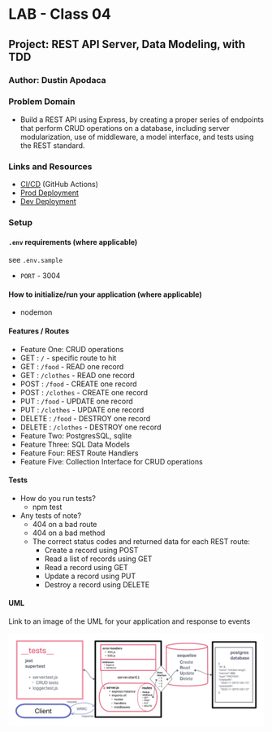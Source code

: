 # LAB - Class 04

## Project: REST API Server, Data Modeling, with TDD

### Author: Dustin Apodaca

### Problem Domain

- Build a REST API using Express, by creating a proper series of endpoints that perform CRUD operations on a database, including server modularization, use of middleware, a model interface, and tests using the REST standard.

### Links and Resources

- [CI/CD](https://github.com/dustinapodaca/api-server/actions) (GitHub Actions)
- [Prod Deployment](https://api-server-prod.onrender.com)
- [Dev Deployment](https://api-server-dev.onrender.com)

### Setup

#### `.env` requirements (where applicable)

see `.env.sample`

- `PORT` - 3004

#### How to initialize/run your application (where applicable)

- nodemon

#### Features / Routes

- Feature One: CRUD operations
- GET : `/` - specific route to hit
- GET : `/food` - READ one record
- GET : `/clothes` - READ one record
- POST : `/food` - CREATE one record
- POST : `/clothes` - CREATE one record
- PUT : `/food` - UPDATE one record
- PUT : `/clothes` - UPDATE one record
- DELETE : `/food` - DESTROY one record
- DELETE : `/clothes` - DESTROY one record
- Feature Two: PostgresSQL, sqlite
- Feature Three: SQL Data Models
- Feature Four: REST Route Handlers
- Feature Five: Collection Interface for CRUD operations

#### Tests

- How do you run tests?
  - npm test
- Any tests of note?
  - 404 on a bad route
  - 404 on a bad method
  - The correct status codes and returned data for each REST route:
    - Create a record using POST
    - Read a list of records using GET
    - Read a record using GET
    - Update a record using PUT
    - Destroy a record using DELETE

#### UML

Link to an image of the UML for your application and response to events

![UML](./assets/img/UMI-DataModel.png)
